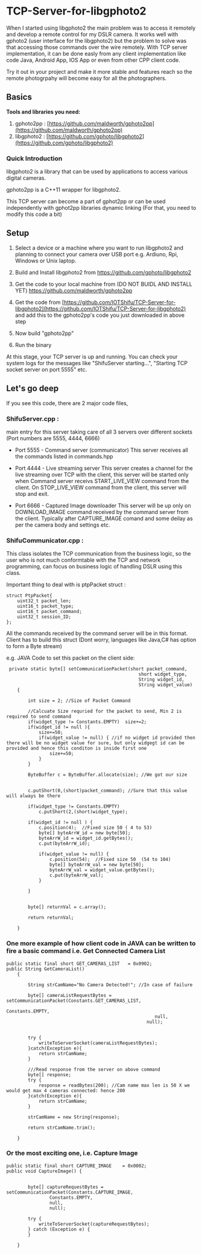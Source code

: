 
# TCP-Server-for-libgphoto2

  When I started using libgphoto2 the main problem was to access it remotely and develop a remote control for my DSLR camera. It works well with gphoto2 (user interface for the libgphoto2) but the problem to solve was that accessing those commands over the wire remotely. With TCP server implementation, it can be done easly from any client implementation like code Java, Android App, IOS App or even from other CPP client code.

Try it out in your project and make it more stable and features reach so the remote photogrpahy will become easy for all the photographers.


## Basics

**Tools and libraries you need:**
1) gphoto2pp :   [https://github.com/maldworth/gphoto2pp](https://github.com/maldworth/gphoto2pp)
2) libgphoto2 :  [https://github.com/gphoto/libgphoto2](https://github.com/gphoto/libgphoto2)

### Quick Introduction 
libgphoto2 is a library that can be used by applications to access various digital cameras.

gphoto2pp is a C++11 wrapper for libgphoto2.

This TCP server can become a part of gphot2pp or can be used independently with gphot2pp libraries dynamic linking (For that, you need to modify this code a bit)

## Setup

1) Select a device or a machine where you want to run libgphoto2 and planning to connect your camera over USB port e.g. Ardiuno, Rpi, Windows or Unix laptop.

2) Build and Install libgphoto2 from https://github.com/gphoto/libgphoto2

3) Get the code to your local machine from (DO NOT BUIDL AND INSTALL YET) https://github.com/maldworth/gphoto2pp

4) Get the code from [https://github.com/IOTShifu/TCP-Server-for-libgphoto2](https://github.com/IOTShifu/TCP-Server-for-libgphoto2) and add this to the gphoto2pp's code you just downloaded in above step

5) Now build "gphoto2pp"

6) Run the binary

At this stage, your TCP server is up and running. You can check your system logs for the messages like "ShifuServer starting...", "Starting TCP socket server on port 5555" etc.

## Let's go deep

If you see this code, there are 2 major code files, 
### ShifuServer.cpp :   
main entry for this server taking care of all 3 servers over different sockets (Port numbers are 5555, 4444, 6666)
* Port 5555 -  Command server (communicator)
This server receives all the commands listed in commands.hpp

* Port 4444 -  Live streaming server 
This server creates a channel for the live streaming over TCP with the client, this server will be started only when Command server receivs START_LIVE_VIEW command from the client.
On STOP_LIVE_VIEW command from the client, this server will stop and exit.

* Port 6666 - Captured Image downloader
This server will be up only on DOWNLOAD_IMAGE command received by the command server from the client. Typically after CAPTURE_IMAGE comand and some deilay as per the camera body and settings etc.

### ShifuCommunicator.cpp :   
This class isolates the TCP communication from the business logic, so the user who is not much conformtable with the TCP and network programming, can focus on business logic of handling DSLR using this class.

Important thing to deal with is ptpPacket struct :
```
struct PtpPacket{
	uint32_t packet_len;
	uint16_t packet_type;
	uint16_t packet_command;
	uint32_t session_ID; 
};
```
All the commands received by the command server will be in this format. Client has to build this struct (Dont worry, languages like Java,C# has option to form a Byte stream)


e.g.  JAVA Code to set this packet on the client side:

```
 private static byte[] setCommunicationPacket(short packet_command,
                                                 short widget_type,
                                                 String widget_id,
                                                 String widget_value)
    {

        int size = 2; //Size of Packet Command

        //Calcuate Size requried for the packet to send, Min 2 is required to send command
        if(widget_type != Constants.EMPTY)  size+=2;
        if(widget_id != null ){
            size+=50;
            if(widget_value != null) { //if no widget id provided then there will be no widget value for sure, but only widgegt id can be provided and hence this conditon is inside first one
                size+=50;
            }
        }

        ByteBuffer c = ByteBuffer.allocate(size); //We got our size


        c.putShort(0,(short)packet_command); //Sure that this value will always be there

        if(widget_type != Constants.EMPTY)
            c.putShort(2,(short)widget_type);

        if(widget_id != null ) {
            c.position(4);  //Fixed size 50 ( 4 to 53)
            byte[] byteArrW_id = new byte[50];
            byteArrW_id = widget_id.getBytes();
            c.put(byteArrW_id);

            if(widget_value != null) {
                c.position(54);  //Fixed size 50  (54 to 104)
                byte[] byteArrW_val = new byte[50];
                byteArrW_val = widget_value.getBytes();
                c.put(byteArrW_val);
            }

        }


        byte[] returnVal = c.array();

        return returnVal;

    }
```

### One more example of how client code in JAVA can be written to fire a basic command i.e. Get Connected Camera List
 
```
public static final short GET_CAMERAS_LIST   = 0x0902;
public String GetCameraList()
    {

        String strCamName="No Camera Detected!"; //In case of failure

        byte[] cameraListRequestBytes = setCommunicationPacket(Constants.GET_CAMERAS_LIST,
                                                               Constants.EMPTY,
                                                       null,
                                                    null);


        try {
            writeToServerSocket(cameraListRequestBytes);
        }catch(Exception e){
            return strCamName;
        }

        ///Read response from the server on above command
        byte[] response;
        try {
            response = readBytes(200); //Cam name max len is 50 X we would get max 4 cameras connected: hence 200
        }catch(Exception e){
            return strCamName;
        }

        strCamName = new String(response);

        return strCamName.trim();

    }
```

### Or the most exciting one, i.e. Capture Image
```
public static final short CAPTURE_IMAGE    = 0x0002;
public void CaptureImage() {


        byte[] captureRequestBytes = setCommunicationPacket(Constants.CAPTURE_IMAGE,
                Constants.EMPTY,
                null,
                null);

        try {
            writeToServerSocket(captureRequestBytes);
        } catch (Exception e) {
        }

    }
```
